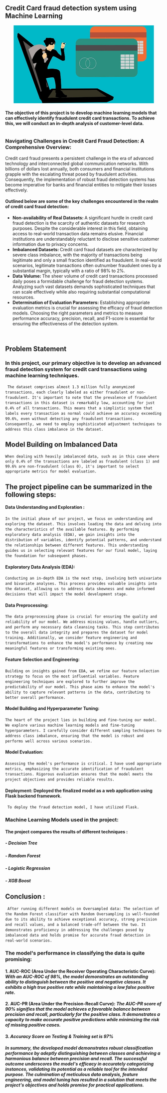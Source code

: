 ## **Credit Card fraud detection system using Machine Learning**

<p align="center">
    <img src="https://github.com/Shuhaib73/Fraud_Detection_Machine_Learning_Project/blob/project_branch/hack-fraud-card-code.jpg" width="450" height="250" />
</p>

#### The objective of this project is to develop machine learning models that can effectively identify fraudulent credit card transactions. To achieve this, we will conduct an in-depth analysis of customer-level data. 

<h3 style="padding-top: 15px;">Navigating Challenges in Credit Card Fraud Detection: A Comprehensive Overview:</h3>
        <p>Credit card fraud presents a persistent challenge in the era of advanced technology and interconnected global communication networks. With billions of dollars lost annually, both consumers and financial institutions grapple with the escalating threat posed by fraudulent activities. Consequently, the implementation of robust fraud detection systems has become imperative for banks and financial entities to mitigate their losses effectively.</p>
        
<h4>Outlined below are some of the key challenges encountered in the realm of credit card fraud detection:</h4>

<ul>
    <li><strong>Non-availability of Real Datasets:
    </strong> A significant hurdle in credit card fraud detection is the scarcity of authentic datasets for research purposes. Despite the considerable interest in this field, obtaining access to real-world transaction data remains elusive. Financial institutions are understandably reluctant to disclose sensitive customer information due to privacy concerns.</li>
    <li><strong>Imbalanced Datasets: </strong> Credit card fraud datasets are characterized by severe class imbalance, with the majority of transactions being legitimate and only a small fraction identified as fraudulent. In real-world scenarios, legitimate transactions often outnumber fraudulent ones by a substantial margin, typically with a ratio of 98% to 2%.</li>
    <li><strong>Data Volume: </strong> The sheer volume of credit card transactions processed daily poses a formidable challenge for fraud detection systems. Analyzing such vast datasets demands sophisticated techniques that can scale effectively while also requiring substantial computational resources.</li>
    <li><strong>Determination of Evaluation Parameters:</strong>  Establishing appropriate evaluation metrics is crucial for assessing the efficacy of fraud detection models. Choosing the right parameters and metrics to measure performance accuracy, precision, recall, and F1-score is essential for ensuring the effectiveness of the detection system.</li>
</ul><br/>


## **Problem Statement**

### In this project, our primary objective is to develop an advanced fraud detection system for credit card transactions using machine learning techniques. 
``` The dataset comprises almost 1.3 million fully anonymized transactions, each clearly labeled as either fraudulent or non-fraudulent. It's important to note that the prevalence of fraudulent transactions in this dataset is remarkably low, accounting for just 0.4% of all transactions. This means that a simplistic system that labels every transaction as normal could achieve an accuracy exceeding 99.6%, even without detecting any fraudulent transactions. Consequently, we need to employ sophisticated adjustment techniques to address this class imbalance in the dataset.```

## **Model Building on Imbalanced Data**
    When dealing with heavily imbalanced data, such as in this case where only 0.4% of the transactions are labeled as fraudulent (class 1) and 99.6% are non-fraudulent (class 0), it's important to select appropriate metrics for model evaluation.

## The project pipeline can be summarized in the following steps: 
#### **Data Understanding and Exploration** : 
```In the initial phase of our project, we focus on understanding and exploring the dataset. This involves loading the data and delving into the characteristics of the available features. By performing exploratory data analysis (EDA), we gain insights into the distribution of variables, identify potential patterns, and understand the relationships between different features. This understanding guides us in selecting relevant features for our final model, laying the foundation for subsequent phases.```

#### **Exploratory Data Analysis (EDA)**: 
```Conducting an in-depth EDA is the next step, involving both univariate and bivariate analyses. This process provides valuable insights into the dataset, allowing us to address data skewness and make informed decisions that will impact the model development stage.```

#### <strong>Data Preprocessing</strong>: 
```The data preprocessing phase is crucial for ensuring the quality and reliability of our model. We address missing values, handle outliers, and perform any necessary data cleansing tasks. This step contributes to the overall data integrity and prepares the dataset for model training. Additionally, we consider feature engineering and transformations to enhance the model's performance by creating new meaningful features or transforming existing ones.```

#### <strong>Feature Selection and Engineering</strong>: 
```Building on insights gained from EDA, we refine our feature selection strategy to focus on the most influential variables. Feature engineering techniques are explored to further improve the predictability of our model. This phase aims to enhance the model's ability to capture relevant patterns in the data, contributing to better overall performance.```

#### <strong>Model Building and Hyperparameter Tuning</strong>: 
```The heart of the project lies in building and fine-tuning our model. We explore various machine learning models and fine-tuning hyperparameters. I carefully consider different sampling techniques to address class imbalance, ensuring that the model is robust and performs well across various scenarios.```

#### <strong>Model Evaluation</strong>: 
```Assessing the model's performance is critical. I have used appropriate metrics, emphasizing the accurate identification of fraudulent transactions. Rigorous evaluation ensures that the model meets the project objectives and provides reliable results.``` 

#### <strong>Deployment</strong>: Deployed the finalized model as a web application using Flask backend framework.
``` To deploy the fraud detection model, I have utilized Flask.```

### Machine Learning Models used in the project:
#### The project compares the results of different techniques :
##### - Decision Tree
##### - Random Forest
##### - Logistic Regression
##### - XGB Boost

## **Conclusion** :
``` After running different models on Oversampled data: The selection of the Random Forest classifier with Random Oversampling is well-founded due to its ability to achieve exceptional accuracy, strong precision and recall values, and a balanced trade-off between the two. It demonstrates proficiency in addressing the challenges posed by imbalanced data and holds promise for accurate fraud detection in real-world scenarios.```

### **The model's performance in classifying the data is quite promising:**
#### 1. **AUC-ROC** (Area Under the Receiver Operating Characteristic Curve): *With an AUC-ROC of 98%, the model demonstrates an outstanding ability to distinguish between the positive and negative classes. It exhibits a high true positive rate while maintaining a low false positive rate.*
#### 2. **AUC-PR** (Area Under the Precision-Recall Curve): *The AUC-PR score of 90% signifies that the model achieves a favorable balance between precision and recall, particularly for the positive class. It demonstrates a capacity to make accurate positive predictions while minimizing the risk of missing positive cases.*
#### 3. *Accuracy Score on Testing & Training set is 97%*

#### *In summary, the developed model demonstrates robust classification performance by adeptly distinguishing between classes and achieving a harmonious balance between precision and recall. The successful outcome underscores the model's efficacy in accurately categorizing instances, validating its potential as a reliable tool for the intended purpose. The culmination of meticulous data analysis, feature engineering, and model tuning has resulted in a solution that meets the project's objectives and holds promise for practical applications.*
